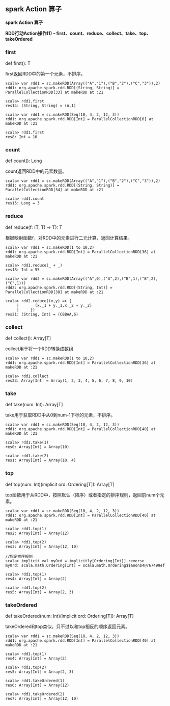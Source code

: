 ## spark Action 算子

**spark Action 算子**

**RDD行动Action操作(1) – first、count、reduce、collect、take、top、takeOrdered**
### first

def first(): T

first返回RDD中的第一个元素，不排序。

```
scala> var rdd1 = sc.makeRDD(Array(("A","1"),("B","2"),("C","3")),2)
rdd1: org.apache.spark.rdd.RDD[(String, String)] = ParallelCollectionRDD[33] at makeRDD at :21
 
scala> rdd1.first
res14: (String, String) = (A,1)
 
scala> var rdd1 = sc.makeRDD(Seq(10, 4, 2, 12, 3))
rdd1: org.apache.spark.rdd.RDD[Int] = ParallelCollectionRDD[0] at makeRDD at :21
 
scala> rdd1.first
res8: Int = 10

```

### count

def count(): Long

count返回RDD中的元素数量。

```
scala> var rdd1 = sc.makeRDD(Array(("A","1"),("B","2"),("C","3")),2)
rdd1: org.apache.spark.rdd.RDD[(String, String)] = ParallelCollectionRDD[34] at makeRDD at :21
 
scala> rdd1.count
res15: Long = 3
```

### reduce

def reduce(f: (T, T) ⇒ T): T

根据映射函数f，对RDD中的元素进行二元计算，返回计算结果。

```
scala> var rdd1 = sc.makeRDD(1 to 10,2)
rdd1: org.apache.spark.rdd.RDD[Int] = ParallelCollectionRDD[36] at makeRDD at :21
 
scala> rdd1.reduce(_ + _)
res18: Int = 55
 
scala> var rdd2 = sc.makeRDD(Array(("A",0),("A",2),("B",1),("B",2),("C",1)))
rdd2: org.apache.spark.rdd.RDD[(String, Int)] = ParallelCollectionRDD[38] at makeRDD at :21
 
scala> rdd2.reduce((x,y) => {
     |       (x._1 + y._1,x._2 + y._2)
     |     })
res21: (String, Int) = (CBBAA,6)
```

### collect

def collect(): Array[T]

collect用于将一个RDD转换成数组

```
scala> var rdd1 = sc.makeRDD(1 to 10,2)
rdd1: org.apache.spark.rdd.RDD[Int] = ParallelCollectionRDD[36] at makeRDD at :21
 
scala> rdd1.collect
res23: Array[Int] = Array(1, 2, 3, 4, 5, 6, 7, 8, 9, 10)
```

### take

def take(num: Int): Array[T]

take用于获取RDD中从0到num-1下标的元素，不排序。

```
scala> var rdd1 = sc.makeRDD(Seq(10, 4, 2, 12, 3))
rdd1: org.apache.spark.rdd.RDD[Int] = ParallelCollectionRDD[40] at makeRDD at :21
 
scala> rdd1.take(1)
res0: Array[Int] = Array(10)                                                    
 
scala> rdd1.take(2)
res1: Array[Int] = Array(10, 4)
```

### top

def top(num: Int)(implicit ord: Ordering[T]): Array[T]

top函数用于从RDD中，按照默认（降序）或者指定的排序规则，返回前num个元素。

```
scala> var rdd1 = sc.makeRDD(Seq(10, 4, 2, 12, 3))
rdd1: org.apache.spark.rdd.RDD[Int] = ParallelCollectionRDD[40] at makeRDD at :21
 
scala> rdd1.top(1)
res2: Array[Int] = Array(12)
 
scala> rdd1.top(2)
res3: Array[Int] = Array(12, 10)
 
//指定排序规则
scala> implicit val myOrd = implicitly[Ordering[Int]].reverse
myOrd: scala.math.Ordering[Int] = scala.math.Ordering$$anon$4@767499ef
 
scala> rdd1.top(1)
res4: Array[Int] = Array(2)
 
scala> rdd1.top(2)
res5: Array[Int] = Array(2, 3)

```

### takeOrdered

def takeOrdered(num: Int)(implicit ord: Ordering[T]): Array[T]

takeOrdered和top类似，只不过以和top相反的顺序返回元素。

```
scala> var rdd1 = sc.makeRDD(Seq(10, 4, 2, 12, 3))
rdd1: org.apache.spark.rdd.RDD[Int] = ParallelCollectionRDD[40] at makeRDD at :21
 
scala> rdd1.top(1)
res4: Array[Int] = Array(2)
 
scala> rdd1.top(2)
res5: Array[Int] = Array(2, 3)
 
scala> rdd1.takeOrdered(1)
res6: Array[Int] = Array(12)
 
scala> rdd1.takeOrdered(2)
res7: Array[Int] = Array(12, 10)
```





